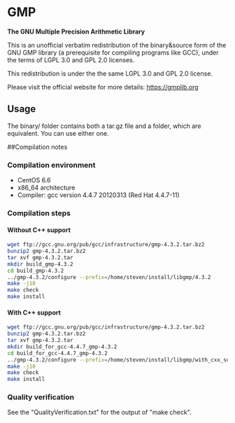 # GMP
**The GNU Multiple Precision Arithmetic Library**

This is an unofficial verbatim redistribution of the binary&source form of the GNU GMP library (a prerequisite for compiling programs like GCC), under the terms of LGPL 3.0 and GPL 2.0 licenses.

This redistribution is under the the same LGPL 3.0 and GPL 2.0 license.

Please visit the official website for more details: https://gmplib.org

## Usage
The binary/ folder contains both a tar.gz file and a folder, which are equivalent. You can use either one.

##Compilation notes

### Compilation environment
* CentOS 6.6
* x86_64 architecture
* Compiler: gcc version 4.4.7 20120313 (Red Hat 4.4.7-11)

### Compilation steps
#### Without C++ support
```bash
wget ftp://gcc.gnu.org/pub/gcc/infrastructure/gmp-4.3.2.tar.bz2
bunzip2 gmp-4.3.2.tar.bz2
tar xvf gmp-4.3.2.tar
mkdir build_gmp-4.3.2
cd build_gmp-4.3.2
../gmp-4.3.2/configure --prefix=/home/steven/install/libgmp/4.3.2
make -j10
make check
make install
```

#### With C++ support
```bash
wget ftp://gcc.gnu.org/pub/gcc/infrastructure/gmp-4.3.2.tar.bz2
bunzip2 gmp-4.3.2.tar.bz2
tar xvf gmp-4.3.2.tar
mkdir build_for_gcc-4.4.7_gmp-4.3.2
cd build_for_gcc-4.4.7_gmp-4.3.2
../gmp-4.3.2/configure --prefix=/home/steven/install/libgmp/with_cxx_support/for_gcc_4.4.7/4.3.2 --enable-cxx=yes
make -j10
make check
make install
```



### Quality verification
See the "QualityVerification.txt" for the output of "make check".
